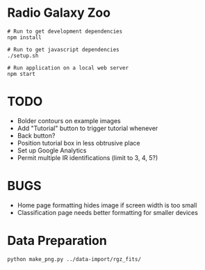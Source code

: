 
# Radio Galaxy Zoo
  
    # Run to get development dependencies
    npm install
    
    # Run to get javascript dependencies
    ./setup.sh
    
    # Run application on a local web server
    npm start
    

# TODO
  
  * Bolder contours on example images
  * Add "Tutorial" button to trigger tutorial whenever
  * Back button?
  * Position tutorial box in less obtrusive place
  * Set up Google Analytics
  * Permit multiple IR identifications (limit to 3, 4, 5?)
  
# BUGS
  
  * Home page formatting hides image if screen width is too small
  * Classification page needs better formatting for smaller devices
  
  
# Data Preparation

    python make_png.py ../data-import/rgz_fits/

